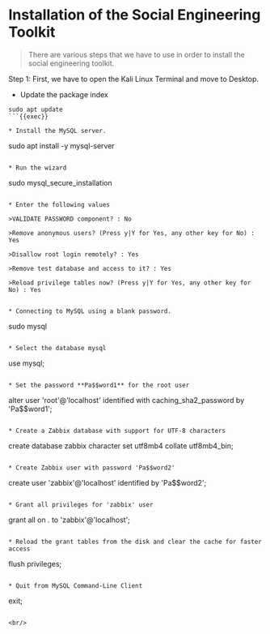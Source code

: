 # Installation of the Social Engineering Toolkit

>There are various steps that we have to use in order to install the social engineering toolkit.

Step 1: First, we have to open the Kali Linux Terminal and move to Desktop.


* Update the package index
```
sudo apt update
```{{exec}}

* Install the MySQL server.
```
sudo apt install -y mysql-server
```{{exec}}

* Run the wizard
```
sudo mysql_secure_installation
```{{exec}}

* Enter the following values

>VALIDATE PASSWORD component? : No

>Remove anonymous users? (Press y|Y for Yes, any other key for No) : Yes

>Disallow root login remotely? : Yes

>Remove test database and access to it? : Yes

>Reload privilege tables now? (Press y|Y for Yes, any other key for No) : Yes


* Connecting to MySQL using a blank password.
```
sudo mysql
```{{exec}}

* Select the database mysql
```
use mysql;
```{{exec}}

* Set the password **Pa$$word1** for the root user
```
alter user 'root'@'localhost' identified with caching_sha2_password by 'Pa$$word1';
```{{exec}}

* Create a Zabbix database with support for UTF-8 characters
```
create database zabbix character set utf8mb4 collate utf8mb4_bin;
```{{exec}}

* Create Zabbix user with password 'Pa$$word2'
```
create user 'zabbix'@'localhost' identified by 'Pa$$word2';
```{{exec}}

* Grant all privileges for 'zabbix' user
```
grant all on *.* to 'zabbix'@'localhost';
```{{exec}}

* Reload the grant tables from the disk and clear the cache for faster access
```
flush privileges;
```{{exec}}

* Quit from MySQL Command-Line Client
```
exit;
```{{exec}}

<br/>
